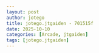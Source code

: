 ```yaml
---
layout: post
author: jotego
title: jotego.jtgaiden - 701515f
date: 2025-10-10
categories: [Arcade, jtgaiden]
tags: [jotego.jtgaiden]
---
```



